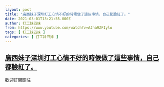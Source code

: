 ```yaml
---
layout: post
title: "廣西妹子深圳打工心情不好的時候做了這些事情，自己都臉紅了。"
date: 2021-03-01T13:21:55.000Z
author: 打工妹四妹
from: https://www.youtube.com/watch?v=AJha9ZFIylo
tags: [ 打工妹四妹 ]
categories: [ 打工妹四妹 ]
---
```

<!--1614604915000-->
[廣西妹子深圳打工心情不好的時候做了這些事情，自己都臉紅了。](https://www.youtube.com/watch?v=AJha9ZFIylo)
------

<div>
歡迎訂閱關注
</div>
